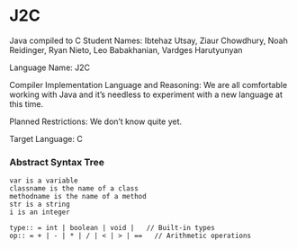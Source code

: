 # J2C

Java compiled to C
Student Names: Ibtehaz Utsay, Ziaur Chowdhury, Noah Reidinger, Ryan Nieto, Leo Babakhanian, Vardges Harutyunyan

Language Name: J2C

Compiler Implementation Language and Reasoning: We are all comfortable working with Java and it’s needless to experiment with a new language at this time.

Planned Restrictions: We don’t know quite yet.

Target Language: C

<h3>Abstract Syntax Tree</h3>

```
var is a variable
classname is the name of a class
methodname is the name of a method
str is a string
i is an integer
```

```
type:: = int | boolean | void |   // Built-in types
op:: = + | - | * | / | < | > | ==   // Arithmetic operations
```

